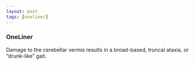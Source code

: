 ```yaml
---
layout: post
tags: [oneliner]
---
```



### OneLiner

Damage to the cerebellar vermis results in a broad-based, truncal ataxia, or “drunk-like” gait.
